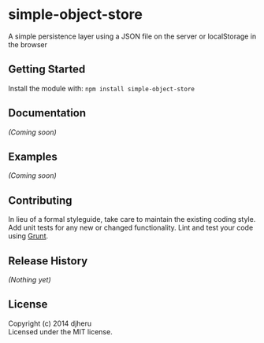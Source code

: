# simple-object-store

A simple persistence layer using a JSON file on the server or localStorage in the browser

## Getting Started
Install the module with: `npm install simple-object-store`

## Documentation
_(Coming soon)_

## Examples
_(Coming soon)_

## Contributing
In lieu of a formal styleguide, take care to maintain the existing coding style. Add unit tests for any new or changed functionality. Lint and test your code using [Grunt](http://gruntjs.com/).

## Release History
_(Nothing yet)_

## License
Copyright (c) 2014 djheru  
Licensed under the MIT license.
